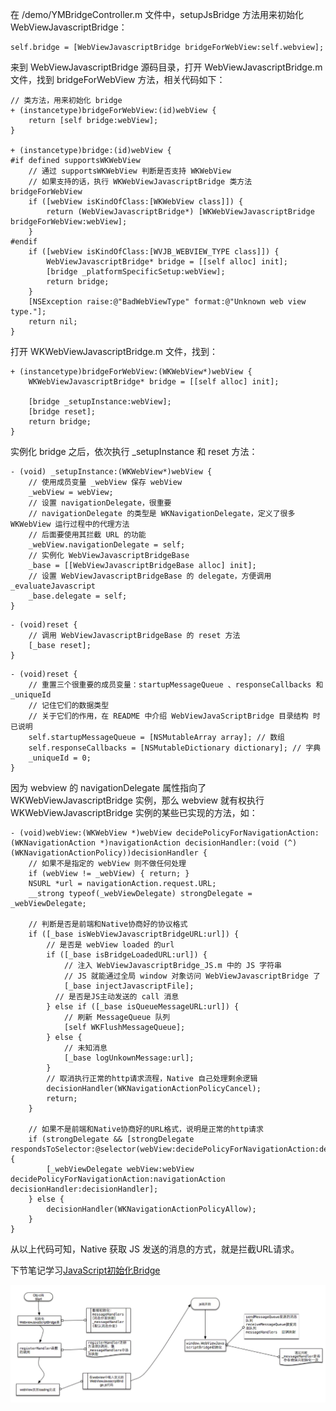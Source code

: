 在 /demo/YMBridgeController.m 文件中，setupJsBridge 方法用来初始化 WebViewJavascriptBridge：

``` objc 
self.bridge = [WebViewJavascriptBridge bridgeForWebView:self.webview];
```

来到 WebViewJavascriptBridge 源码目录，打开 WebViewJavascriptBridge.m 文件，找到 bridgeForWebView 方法，相关代码如下：

``` objc
// 类方法，用来初始化 bridge
+ (instancetype)bridgeForWebView:(id)webView {
    return [self bridge:webView];
}

+ (instancetype)bridge:(id)webView {
#if defined supportsWKWebView
    // 通过 supportsWKWebView 判断是否支持 WKWebView
    // 如果支持的话，执行 WKWebViewJavascriptBridge 类方法 bridgeForWebView
    if ([webView isKindOfClass:[WKWebView class]]) {
        return (WebViewJavascriptBridge*) [WKWebViewJavascriptBridge bridgeForWebView:webView];
    }
#endif
    if ([webView isKindOfClass:[WVJB_WEBVIEW_TYPE class]]) {
        WebViewJavascriptBridge* bridge = [[self alloc] init];
        [bridge _platformSpecificSetup:webView];
        return bridge;
    }
    [NSException raise:@"BadWebViewType" format:@"Unknown web view type."];
    return nil;
}
```

打开 WKWebViewJavascriptBridge.m 文件，找到：

``` objc
+ (instancetype)bridgeForWebView:(WKWebView*)webView {
    WKWebViewJavascriptBridge* bridge = [[self alloc] init];

    [bridge _setupInstance:webView];
    [bridge reset];
    return bridge;
}
```

实例化 bridge 之后，依次执行 _setupInstance 和 reset 方法：

``` objc
- (void) _setupInstance:(WKWebView*)webView {
    // 使用成员变量 _webView 保存 webView
    _webView = webView;
    // 设置 navigationDelegate，很重要
    // navigationDelegate 的类型是 WKNavigationDelegate，定义了很多 WKWebView 运行过程中的代理方法
    // 后面要使用其拦截 URL 的功能
    _webView.navigationDelegate = self;
    // 实例化 WebViewJavascriptBridgeBase
    _base = [[WebViewJavascriptBridgeBase alloc] init];
    // 设置 WebViewJavascriptBridgeBase 的 delegate，方便调用 _evaluateJavascript
    _base.delegate = self;
}
```

```objc
- (void)reset {
    // 调用 WebViewJavascriptBridgeBase 的 reset 方法
    [_base reset];
}
```

``` objc
- (void)reset {
    // 重置三个很重要的成员变量：startupMessageQueue 、responseCallbacks 和 _uniqueId
    // 记住它们的数据类型
    // 关于它们的作用，在 README 中介绍 WebViewJavaScriptBridge 目录结构 时已说明
    self.startupMessageQueue = [NSMutableArray array]; // 数组
    self.responseCallbacks = [NSMutableDictionary dictionary]; // 字典
    _uniqueId = 0;
}
```

因为 webview 的 navigationDelegate 属性指向了 WKWebViewJavascriptBridge 实例，那么 webview 就有权执行 WKWebViewJavascriptBridge 实例的某些已实现的方法，如：

``` objc
- (void)webView:(WKWebView *)webView decidePolicyForNavigationAction:(WKNavigationAction *)navigationAction decisionHandler:(void (^)(WKNavigationActionPolicy))decisionHandler {
    // 如果不是指定的 webView 则不做任何处理
    if (webView != _webView) { return; }
    NSURL *url = navigationAction.request.URL;
    __strong typeof(_webViewDelegate) strongDelegate = _webViewDelegate;

    // 判断是否是前端和Native协商好的协议格式
    if ([_base isWebViewJavascriptBridgeURL:url]) {
        // 是否是 webView loaded 的url
        if ([_base isBridgeLoadedURL:url]) {
            // 注入 WebViewJavascriptBridge_JS.m 中的 JS 字符串
            // JS 就能通过全局 window 对象访问 WebViewJavascriptBridge 了
            [_base injectJavascriptFile];
          // 是否是JS主动发送的 call 消息
        } else if ([_base isQueueMessageURL:url]) {
            // 刷新 MessageQueue 队列
            [self WKFlushMessageQueue];
        } else {
            // 未知消息
            [_base logUnkownMessage:url];
        }
        // 取消执行正常的http请求流程，Native 自己处理剩余逻辑
        decisionHandler(WKNavigationActionPolicyCancel);
        return;
    }
    
    // 如果不是前端和Native协商好的URL格式，说明是正常的http请求
    if (strongDelegate && [strongDelegate respondsToSelector:@selector(webView:decidePolicyForNavigationAction:decisionHandler:)]) {
        [_webViewDelegate webView:webView decidePolicyForNavigationAction:navigationAction decisionHandler:decisionHandler];
    } else {
        decisionHandler(WKNavigationActionPolicyAllow);
    }
}
```

从以上代码可知，Native 获取 JS 发送的消息的方式，就是拦截URL请求。

下节笔记学习[JavaScript初始化Bridge](https://github.com/zhaoyiming0803/into-WebViewJavascriptBridge/blob/master/docs/JavaScript%E5%88%9D%E5%A7%8B%E5%8C%96Bridge.md)

![bridge初始化流程图](https://github.com/zhaoyiming0803/into-WebViewJavascriptBridge/blob/master/docs/images/bridge%E5%88%9D%E5%A7%8B%E5%8C%96%E6%B5%81%E7%A8%8B%E5%9B%BE.png)
